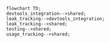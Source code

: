 <!---
Generated by https://github.com/polina-c/layerlens
Dependencies that create loop are markes with `!`.
-->

```mermaid
flowchart TD;
devtools_integration-->shared;
leak_tracking-->devtools_integration;
leak_tracking-->shared;
testing-->shared;
usage_tracking-->shared;
```

